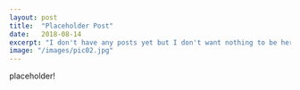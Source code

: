 ```yaml
---
layout: post
title:  "Placeholder Post"
date:   2018-08-14
excerpt: "I don't have any posts yet but I don't want nothing to be here"
image: "/images/pic02.jpg"
---
```

placeholder!
